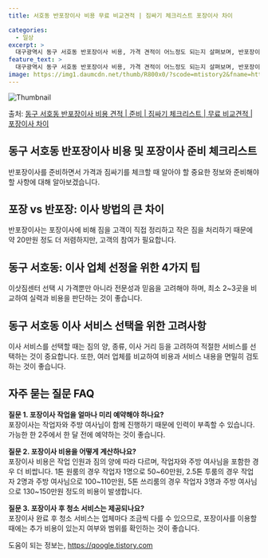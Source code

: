```yaml
---
title: 서호동 반포장이사 비용 무료 비교견적 | 짐싸기 체크리스트 포장이사 차이

categories:
  - 일상
excerpt: >
  대구광역시 동구 서호동 반포장이사 비용, 가격 견적이 어느정도 되는지 살펴보며, 반포장이사를 준비함에 있어 짐싸기 준비 체크리스트가 무엇인지 보겠습니다. 마지막으로 포장이사와 차이점을 통해 무료 비교견적으로 어떤 것이 더 합리적인 선택인지 공유 드립니다.동구 서호동 포장이사 견적 샘플 보기 👈 클릭동구 서호동 포장이사 가격 살펴보기 👈 클릭동구 서호동 반포장이사 평균 이사 비용평수동구 서호동 평균 이사 비용원룸 이사9평 이하 (1톤)30만원~투룸/쓰리룸 이사16평 ~ 20평 (2.5톤)80만원~쓰리룸 이사21평 (5톤) ~110만원~우리집 무료 이사견적 받기 👈 클릭포장 vs 반포장: 이사 방법의 큰 차이이사 전후에 집안 물건을 어떻게 처리하느냐에 따라 비용과 편의성에 차이가 있습니다.포장이사는 1..
feature_text: >
  대구광역시 동구 서호동 반포장이사 비용, 가격 견적이 어느정도 되는지 살펴보며, 반포장이사를 준비함에 있어 짐싸기 준비 체크리스트가 무엇인지 보겠습니다. 마지막으로 포장이사와 차이점을 통해 무료 비교견적으로 어떤 것이 더 합리적인 선택인지 공유 드립니다.동구 서호동 포장이사 견적 샘플 보기 👈 클릭동구 서호동 포장이사 가격 살펴보기 👈 클릭동구 서호동 반포장이사 평균 이사 비용평수동구 서호동 평균 이사 비용원룸 이사9평 이하 (1톤)30만원~투룸/쓰리룸 이사16평 ~ 20평 (2.5톤)80만원~쓰리룸 이사21평 (5톤) ~110만원~우리집 무료 이사견적 받기 👈 클릭포장 vs 반포장: 이사 방법의 큰 차이이사 전후에 집안 물건을 어떻게 처리하느냐에 따라 비용과 편의성에 차이가 있습니다.포장이사는 1..
image: https://img1.daumcdn.net/thumb/R800x0/?scode=mtistory2&fname=https%3A%2F%2Fblog.kakaocdn.net%2Fdn%2FbN7umj%2FbtsHbnN0QSX%2F9mgBYB3efJf4qCqf1wkkKk%2Fimg.webp
---
```


![Thumbnail](https://img1.daumcdn.net/thumb/R800x0/?scode=mtistory2&fname=https%3A%2F%2Fblog.kakaocdn.net%2Fdn%2FbN7umj%2FbtsHbnN0QSX%2F9mgBYB3efJf4qCqf1wkkKk%2Fimg.webp)

<p>출처: <a href="https://qoogle.tistory.com/9603" rel="dofollow">동구 서호동 반포장이사 비용 견적 | 준비 | 짐싸기 체크리스트 | 무료 비교견적 | 포장이사 차이</a> </p>

## 동구 서호동 반포장이사 비용 및 포장이사 준비 체크리스트



반포장이사를 준비하면서 가격과 짐싸기를 체크할 때 알아야 할 중요한 정보와 준비해야 할 사항에 대해 알아보겠습니다.



## **포장 vs 반포장: 이사 방법의 큰 차이**

반포장이사는 포장이사에 비해 짐을 고객이 직접 정리하고 작은 짐을 처리하기 때문에 약 20만원 정도 더 저렴하지만, 고객의 참여가
필요합니다.



## **동구 서호동: 이사 업체 선정을 위한 4가지 팁**

이삿짐센터 선택 시 가격뿐만 아니라 전문성과 믿음을 고려해야 하며, 최소 2~3곳을 비교하여 실력과 비용을 판단하는 것이 좋습니다.



## **동구 서호동 이사 서비스 선택을 위한 고려사항**

이사 서비스를 선택할 때는 짐의 양, 종류, 이사 거리 등을 고려하여 적절한 서비스를 선택하는 것이 중요합니다. 또한, 여러 업체를 비교하여
비용과 서비스 내용을 면밀히 검토하는 것이 좋습니다.



## **자주 묻는 질문 FAQ**

**질문 1. 포장이사 작업을 얼마나 미리 예약해야 하나요?**  
포장이사는 작업자와 주방 여사님이 함께 진행하기 때문에 인력이 부족할 수 있습니다. 가능한 한 2주에서 한 달 전에 예약하는 것이 좋습니다.



**질문 2. 포장이사 비용을 어떻게 계산하나요?**  
포장이사 비용은 작업 인원과 짐의 양에 따라 다르며, 작업자와 주방 여사님을 포함한 경우 더 비쌉니다. 1톤 원룸의 경우 작업자 1명으로
50~60만원, 2.5톤 투룸의 경우 작업자 2명과 주방 여사님으로 100~110만원, 5톤 쓰리룸의 경우 작업자 3명과 주방 여사님으로
130~150만원 정도의 비용이 발생합니다.



**질문 3. 포장이사 후 청소 서비스는 제공되나요?**  
포장이사 완료 후 청소 서비스는 업체마다 조금씩 다를 수 있으므로, 포장이사를 이용할 때에는 추가 비용이 있는지 여부와 범위를 확인하는 것이
좋습니다.

 

도움이 되는 정보는, <a href="https://qoogle.tistory.com" rel="dofollow">https://qoogle.tistory.com</a>


